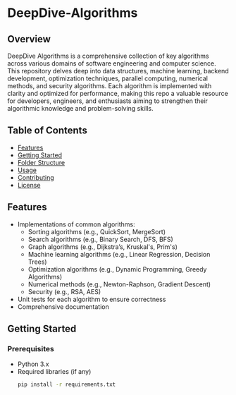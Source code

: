 # DeepDive-Algorithms

## Overview
DeepDive Algorithms is a comprehensive collection of key algorithms across various domains of software engineering and computer science. This repository delves deep into data structures, machine learning, backend development, optimization techniques, parallel computing, numerical methods, and security algorithms. Each algorithm is implemented with clarity and optimized for performance, making this repo a valuable resource for developers, engineers, and enthusiasts aiming to strengthen their algorithmic knowledge and problem-solving skills.

## Table of Contents
- [Features](#features)
- [Getting Started](#getting-started)
- [Folder Structure](#folder-structure)
- [Usage](#usage)
- [Contributing](#contributing)
- [License](#license)

## Features
- Implementations of common algorithms:
  - Sorting algorithms (e.g., QuickSort, MergeSort)
  - Search algorithms (e.g., Binary Search, DFS, BFS)
  - Graph algorithms (e.g., Dijkstra’s, Kruskal's, Prim's)
  - Machine learning algorithms (e.g., Linear Regression, Decision Trees)
  - Optimization algorithms (e.g., Dynamic Programming, Greedy Algorithms)
  - Numerical methods (e.g., Newton-Raphson, Gradient Descent)
  - Security (e.g., RSA, AES)
- Unit tests for each algorithm to ensure correctness
- Comprehensive documentation

## Getting Started

### Prerequisites
- Python 3.x
- Required libraries (if any)
  ```bash
  pip install -r requirements.txt